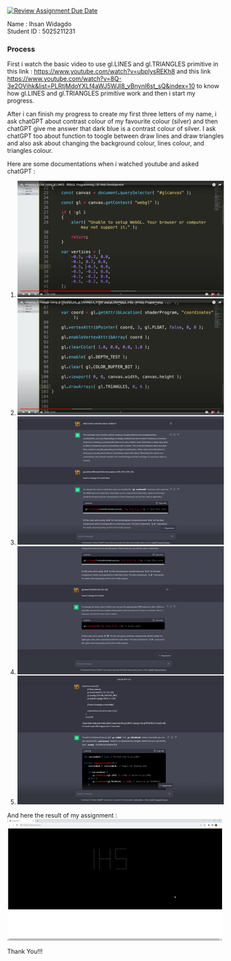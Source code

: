 [![Review Assignment Due Date](https://classroom.github.com/assets/deadline-readme-button-24ddc0f5d75046c5622901739e7c5dd533143b0c8e959d652212380cedb1ea36.svg)](https://classroom.github.com/a/UQL1B0Jv)

Name : Ihsan Widagdo   
Student ID : 5025211231  
  
  
  
### Process
First i watch the basic video to use gl.LINES and gl.TRIANGLES primitive in this link : <a target="__blank" href="https://www.youtube.com/watch?v=ubplysREKh8">https://www.youtube.com/watch?v=ubplysREKh8</a> and this link <a target="__blank" href="https://www.youtube.com/watch?v=8Q-3e2OVihk&list=PLRtjMdoYXLf4aWJ5WJl8_vBnynl6st_sQ&index=10">https://www.youtube.com/watch?v=8Q-3e2OVihk&list=PLRtjMdoYXLf4aWJ5WJl8_vBnynl6st_sQ&index=10</a> to know how gl.LINES and gl.TRIANGLES primitive work and then i start my progress.

After i can finish my progress to create my first three letters of my name, i ask chatGPT about contrast colour of my favourite colour (silver) and then chatGPT give me answer that dark blue is a contrast colour of silver. I ask chatGPT too about function to toogle between draw lines and draw triangles and also ask about changing the background colour, lines colour, and triangles colour.

Here are some documentations when i watched youtube and asked chatGPT :
1. ![Watching gl.LINES primitive](img/image.png)
2. ![Watching gl.TRIANGLES primitive](img/image-1.png)
3. ![Ask chatGPT about colour](img/image-2.png)
4. ![Ask chatGPT about background-colour](img/image-3.png)
5. ![Ask chatGPT about toogle](img/image-4.png)


And here the result of my assignment :
![result](img/2023-09-21%2023-11-22.gif)


Thank You!!!